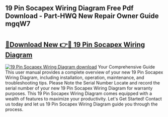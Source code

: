 ## 19 Pin Socapex Wiring Diagram Free Pdf Download - Part-HWQ New Repair Owner Guide mgqW7

# <h2><a href="http://dfkuss0.blite.top/?on=19+Pin+Socapex+Wiring+Diagram">🔗Download New 👉🔴 19 Pin Socapex Wiring Diagram</a></h2>

[![19 Pin Socapex Wiring Diagram download](https://i.imgur.com/lujVjoI.png)](http://dfkuss0.blite.top/?on=19+Pin+Socapex+Wiring+Diagram)
Your Comprehensive Guide This user manual provides a complete overview of your new 19 Pin Socapex Wiring Diagram, including installation, operation, maintenance, and troubleshooting tips. Please Note the Serial Number Locate and record the serial number of your new 19 Pin Socapex Wiring Diagram for warranty purposes. This 19 Pin Socapex Wiring Diagram comes equipped with a wealth of features to maximize your productivity. Let's Get Started! Contact us today and let us 19 Pin Socapex Wiring Diagram guide you through the process.
